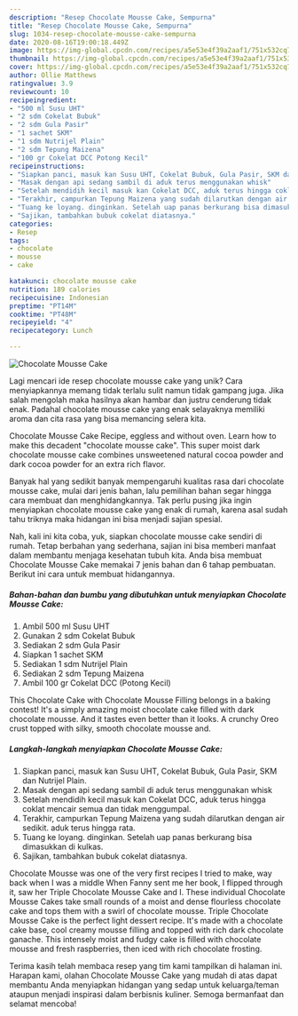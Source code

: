 ```yaml
---
description: "Resep Chocolate Mousse Cake, Sempurna"
title: "Resep Chocolate Mousse Cake, Sempurna"
slug: 1034-resep-chocolate-mousse-cake-sempurna
date: 2020-08-16T19:00:18.449Z
image: https://img-global.cpcdn.com/recipes/a5e53e4f39a2aaf1/751x532cq70/chocolate-mousse-cake-foto-resep-utama.jpg
thumbnail: https://img-global.cpcdn.com/recipes/a5e53e4f39a2aaf1/751x532cq70/chocolate-mousse-cake-foto-resep-utama.jpg
cover: https://img-global.cpcdn.com/recipes/a5e53e4f39a2aaf1/751x532cq70/chocolate-mousse-cake-foto-resep-utama.jpg
author: Ollie Matthews
ratingvalue: 3.9
reviewcount: 10
recipeingredient:
- "500 ml Susu UHT"
- "2 sdm Cokelat Bubuk"
- "2 sdm Gula Pasir"
- "1 sachet SKM"
- "1 sdm Nutrijel Plain"
- "2 sdm Tepung Maizena"
- "100 gr Cokelat DCC Potong Kecil"
recipeinstructions:
- "Siapkan panci, masuk kan Susu UHT, Cokelat Bubuk, Gula Pasir, SKM dan Nutrijel Plain."
- "Masak dengan api sedang sambil di aduk terus menggunakan whisk"
- "Setelah mendidih kecil masuk kan Cokelat DCC, aduk terus hingga coklat mencair semua dan tidak menggumpal."
- "Terakhir, campurkan Tepung Maizena yang sudah dilarutkan dengan air sedikit. aduk terus hingga rata."
- "Tuang ke loyang. dinginkan. Setelah uap panas berkurang bisa dimasukkan di kulkas."
- "Sajikan, tambahkan bubuk cokelat diatasnya."
categories:
- Resep
tags:
- chocolate
- mousse
- cake

katakunci: chocolate mousse cake 
nutrition: 189 calories
recipecuisine: Indonesian
preptime: "PT14M"
cooktime: "PT48M"
recipeyield: "4"
recipecategory: Lunch

---
```



![Chocolate Mousse Cake](https://img-global.cpcdn.com/recipes/a5e53e4f39a2aaf1/751x532cq70/chocolate-mousse-cake-foto-resep-utama.jpg)

Lagi mencari ide resep chocolate mousse cake yang unik? Cara menyiapkannya memang tidak terlalu sulit namun tidak gampang juga. Jika salah mengolah maka hasilnya akan hambar dan justru cenderung tidak enak. Padahal chocolate mousse cake yang enak selayaknya memiliki aroma dan cita rasa yang bisa memancing selera kita.

Chocolate Mousse Cake Recipe, eggless and without oven. Learn how to make this decadent &#34;chocolate mousse cake&#34;. This super moist dark chocolate mousse cake combines unsweetened natural cocoa powder and dark cocoa powder for an extra rich flavor.

Banyak hal yang sedikit banyak mempengaruhi kualitas rasa dari chocolate mousse cake, mulai dari jenis bahan, lalu pemilihan bahan segar hingga cara membuat dan menghidangkannya. Tak perlu pusing jika ingin menyiapkan chocolate mousse cake yang enak di rumah, karena asal sudah tahu triknya maka hidangan ini bisa menjadi sajian spesial.


Nah, kali ini kita coba, yuk, siapkan chocolate mousse cake sendiri di rumah. Tetap berbahan yang sederhana, sajian ini bisa memberi manfaat dalam membantu menjaga kesehatan tubuh kita. Anda bisa membuat Chocolate Mousse Cake memakai 7 jenis bahan dan 6 tahap pembuatan. Berikut ini cara untuk membuat hidangannya.

<!--inarticleads1-->

##### Bahan-bahan dan bumbu yang dibutuhkan untuk menyiapkan Chocolate Mousse Cake:

1. Ambil 500 ml Susu UHT
1. Gunakan 2 sdm Cokelat Bubuk
1. Sediakan 2 sdm Gula Pasir
1. Siapkan 1 sachet SKM
1. Sediakan 1 sdm Nutrijel Plain
1. Sediakan 2 sdm Tepung Maizena
1. Ambil 100 gr Cokelat DCC (Potong Kecil)


This Chocolate Cake with Chocolate Mousse Filling belongs in a baking contest! It&#39;s a simply amazing moist chocolate cake filled with dark chocolate mousse. And it tastes even better than it looks. A crunchy Oreo crust topped with silky, smooth chocolate mousse and. 

<!--inarticleads2-->

##### Langkah-langkah menyiapkan Chocolate Mousse Cake:

1. Siapkan panci, masuk kan Susu UHT, Cokelat Bubuk, Gula Pasir, SKM dan Nutrijel Plain.
1. Masak dengan api sedang sambil di aduk terus menggunakan whisk
1. Setelah mendidih kecil masuk kan Cokelat DCC, aduk terus hingga coklat mencair semua dan tidak menggumpal.
1. Terakhir, campurkan Tepung Maizena yang sudah dilarutkan dengan air sedikit. aduk terus hingga rata.
1. Tuang ke loyang. dinginkan. Setelah uap panas berkurang bisa dimasukkan di kulkas.
1. Sajikan, tambahkan bubuk cokelat diatasnya.


Chocolate Mousse was one of the very first recipes I tried to make, way back when I was a middle When Fanny sent me her book, I flipped through it, saw her Triple Chocolate Mousse Cake and I. These individual Chocolate Mousse Cakes take small rounds of a moist and dense flourless chocolate cake and tops them with a swirl of chocolate mousse. Triple Chocolate Mousse Cake is the perfect light dessert recipe. It&#39;s made with a chocolate cake base, cool creamy mousse filling and topped with rich dark chocolate ganache. This intensely moist and fudgy cake is filled with chocolate mousse and fresh raspberries, then iced with rich chocolate frosting. 

Terima kasih telah membaca resep yang tim kami tampilkan di halaman ini. Harapan kami, olahan Chocolate Mousse Cake yang mudah di atas dapat membantu Anda menyiapkan hidangan yang sedap untuk keluarga/teman ataupun menjadi inspirasi dalam berbisnis kuliner. Semoga bermanfaat dan selamat mencoba!
